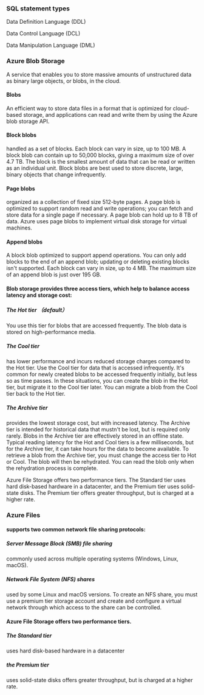 ### SQL statement types

Data Definition Language (DDL)

Data Control Language (DCL)

Data Manipulation Language (DML)

### Azure Blob Storage 

A service that enables you to store massive amounts of unstructured data as binary large objects, or blobs, in the cloud. 

#### Blobs 

An efficient way to store data files in a format that is optimized for cloud-based storage, and applications can read and write them by using the Azure blob storage API.

#### Block blobs

handled as a set of blocks. Each block can vary in size, up to 100 MB. A block blob can contain up to 50,000 blocks, giving a maximum size of over 4.7 TB. The block is the smallest amount of data that can be read or written as an individual unit. Block blobs are best used to store discrete, large, binary objects that change infrequently.
#### Page blobs

organized as a collection of fixed size 512-byte pages. A page blob is optimized to support random read and write operations; you can fetch and store data for a single page if necessary. A page blob can hold up to 8 TB of data. Azure uses page blobs to implement virtual disk storage for virtual machines.

#### Append blobs

A block blob optimized to support append operations. You can only add blocks to the end of an append blob; updating or deleting existing blocks isn't supported. Each block can vary in size, up to 4 MB. The maximum size of an append blob is just over 195 GB.

#### Blob storage provides three access tiers, which help to balance access latency and storage cost:

##### The Hot tier （default）

You use this tier for blobs that are accessed frequently. The blob data is stored on high-performance media.

##### The Cool tier 

has lower performance and incurs reduced storage charges compared to the Hot tier. Use the Cool tier for data that is accessed infrequently. It's common for newly created blobs to be accessed frequently initially, but less so as time passes. In these situations, you can create the blob in the Hot tier, but migrate it to the Cool tier later. You can migrate a blob from the Cool tier back to the Hot tier.

##### The Archive tier

provides the lowest storage cost, but with increased latency. The Archive tier is intended for historical data that mustn't be lost, but is required only rarely. Blobs in the Archive tier are effectively stored in an offline state. Typical reading latency for the Hot and Cool tiers is a few milliseconds, but for the Archive tier, it can take hours for the data to become available. To retrieve a blob from the Archive tier, you must change the access tier to Hot or Cool. The blob will then be rehydrated. You can read the blob only when the rehydration process is complete.

Azure File Storage offers two performance tiers. The Standard tier uses hard disk-based hardware in a datacenter, and the Premium tier uses solid-state disks. The Premium tier offers greater throughput, but is charged at a higher rate.

### Azure Files 

#### supports two common network file sharing protocols:

##### Server Message Block (SMB) file sharing 

commonly used across multiple operating systems (Windows, Linux, macOS).

##### Network File System (NFS) shares 

used by some Linux and macOS versions. To create an NFS share, you must use a premium tier storage account and create and configure a virtual network through which access to the share can be controlled.

#### Azure File Storage offers two performance tiers. 

##### The Standard tier 

uses hard disk-based hardware in a datacenter

##### the Premium tier 

uses solid-state disks
offers greater throughput, but is charged at a higher rate.
